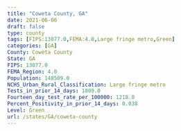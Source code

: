 ```yaml
---
title: "Coweta County, GA"
date: 2021-06-06
draft: false
type: county
tags: [FIPS:13077.0,FEMA:4.0,Large fringe metro,Green]
categories: [GA]
County: Coweta County
State: GA
FIPS: 13077.0
FEMA_Region: 4.0
Population: 148509.0
NCHS_Urban_Rural_Classification: Large fringe metro
Tests_in_prior_14_days: 1809.0
Fourteen_day_test_rate_per_100000: 1218.0
Percent_Positivity_in_prior_14_days: 0.038
Level: Green
url: /states/GA/coweta-county
---
```



